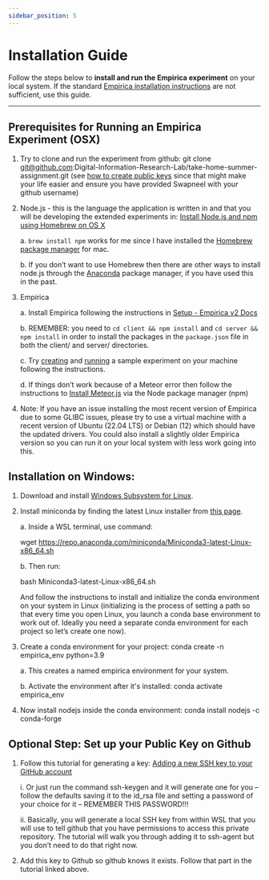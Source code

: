 ```yaml
---
sidebar_position: 5
---
```

# Installation Guide

Follow the steps below to **install and run the Empirica experiment** on your local system. If the standard [Empirica installation instructions](https://docs.empirica.ly/getting-started/setup) are not sufficient, use this guide.

---

## **Prerequisites for Running an Empirica Experiment (OSX)**

1. Try to clone and run the experiment from github: git clone git@github.com:Digital-Information-Research-Lab/take-home-summer-assignment.git (see [how to create public keys](https://docs.google.com/document/d/1T7Ha5S31H4mF5hlIpHFNMGZa5WqQINp88Hf3SHtJhkk/edit?tab=t.0#bookmark=kix.fugj8x5vvpr) since that might make your life easier and ensure you have provided Swapneel with your github username)

2. Node.js - this is the language the application is written in and that you will be developing the extended experiments in: [Install Node.js and npm using Homebrew on OS X](https://changelog.com/posts/install-node-js-with-homebrew-on-os-x)

    a. `brew install npm` works for me since I have installed the [Homebrew package manager](https://brew.sh/) for mac.

    b. If you don’t want to use Homebrew then there are other ways to install node.js through the [Anaconda](https://anaconda.org/conda-forge/nodejs) package manager, if you have used this in the past.

3. Empirica

    a. Install Empirica following the instructions in [Setup - Empirica v2 Docs](https://docs.empirica.ly/getting-started/setup)

    b. REMEMBER: you need to `cd client && npm install` and `cd server && npm install` in order to install the packages in the `package.json` file in both the client/ and server/ directories.

    c. Try [creating](https://docs.empirica.ly/getting-started/quick-start) and [running](https://docs.empirica.ly/getting-started/quick-test) a sample experiment on your machine following the instructions.

    d. If things don’t work because of a Meteor error then follow the instructions to [Install Meteor.js](https://docs.meteor.com/install) via the Node package manager (npm)

4. Note: If you have an issue installing the most recent version of Empirica due to some GLIBC issues, please try to use a virtual machine with a recent version of Ubuntu (22.04 LTS) or Debian (12) which should have the updated drivers. You could also install a slightly older Empirica version so you can run it on your local system with less work going into this.

## **Installation on Windows:** ##

1. Download and install [Windows Subsystem for Linux](https://learn.microsoft.com/en-us/windows/wsl/install).

2. Install miniconda by finding the latest Linux installer from [this page](https://docs.conda.io/projects/miniconda/en/latest/).

    a. Inside a WSL terminal, use command: 
    
    wget https://repo.anaconda.com/miniconda/Miniconda3-latest-Linux-x86_64.sh

    b. Then run:
    
    bash Miniconda3-latest-Linux-x86_64.sh

    And follow the instructions to install and initialize the conda environment on your system in Linux (initializing is the process of setting a path so that every time you open Linux, you launch a conda base environment to work out of. Ideally you need a separate conda environment for each project so let’s create one now).

3. Create a conda environment for your project: conda create -n empirica_env python=3.9

    a. This creates a named empirica environment for your system.

    b. Activate the environment after it's installed: conda activate empirica_env

4. Now install nodejs inside the conda environment: conda install nodejs -c conda-forge

## **Optional Step: Set up your Public Key on Github** ##

1. Follow this tutorial for generating a key: [Adding a new SSH key to your GitHub account](https://docs.github.com/en/authentication/connecting-to-github-with-ssh/adding-a-new-ssh-key-to-your-github-account)

    i. Or just run the command ssh-keygen and it will generate one for you – follow the defaults saving it to the id_rsa file and setting a password of your choice for it – REMEMBER THIS PASSWORD!!!

    ii. Basically, you will generate a local SSH key from within WSL that you will use to tell github that you have permissions to access this private repository. The tutorial will walk you through adding it to ssh-agent but you don’t need to do that right now.

2. Add this key to Github so github knows it exists. Follow that part in the tutorial linked above.








